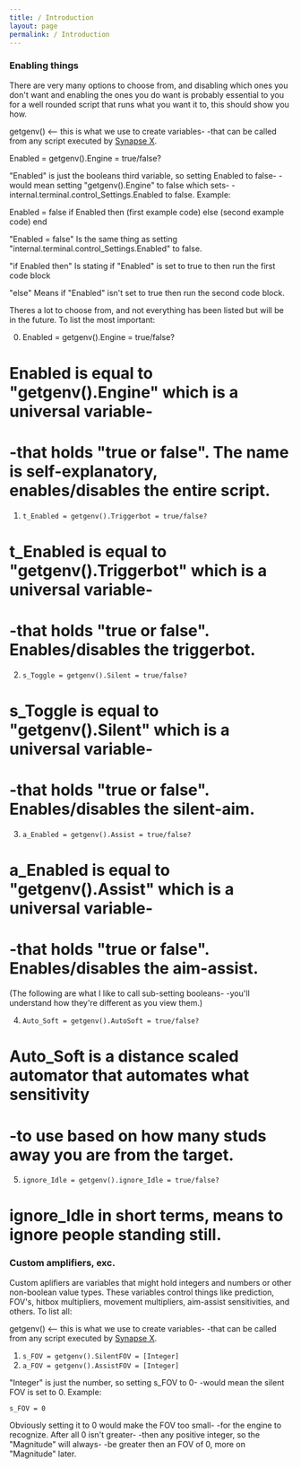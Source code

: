```yaml
---
title: / Introduction
layout: page
permalink: / Introduction
---
```


### Enabling things

There are very many options to choose from, and disabling which ones you don't want and enabling the ones you do want is probably essential to you for a well rounded script that runs what you want it to, this should show you how.

getgenv() <-- this is what we use to create variables- 
-that can be called from any script executed by [Synapse X](https://x.synapse.to/).

Enabled = getgenv().Engine = true/false?

"Enabled" is just the booleans third variable, so setting Enabled to false-
-would mean setting "getgenv().Engine" to false which sets-
-internal.terminal.control_Settings.Enabled to false. Example:

Enabled = false
if Enabled then
   (first example code)
else
   (second example code)
end

"Enabled = false" Is the same thing as setting 
"internal.terminal.control_Settings.Enabled" to false.

"if Enabled then" Is stating if "Enabled" 
is set to true to then run the first code block

"else" Means if "Enabled" isn't set to true 
then run the second code block.

Theres a lot to choose from, and not everything has been listed but will be in the future. To list the most important:


0. Enabled = getgenv().Engine = true/false?

# Enabled is equal to "getgenv().Engine" which is a universal variable-
# -that holds "true or false". The name is self-explanatory, enables/disables the entire script.

1. `t_Enabled = getgenv().Triggerbot = true/false?`

# t_Enabled is equal to "getgenv().Triggerbot" which is a universal variable-
# -that holds "true or false". Enables/disables the triggerbot.

2. `s_Toggle = getgenv().Silent = true/false?`

# s_Toggle is equal to "getgenv().Silent" which is a universal variable-
# -that holds "true or false". Enables/disables the silent-aim.

3. `a_Enabled = getgenv().Assist = true/false?`

# a_Enabled is equal to "getgenv().Assist" which is a universal variable-
# -that holds "true or false". Enables/disables the aim-assist.

(The following are what I like to call sub-setting booleans-
-you'll understand how they're different as you view them.)

4. `Auto_Soft = getgenv().AutoSoft = true/false?`

# Auto_Soft is a distance scaled automator that automates what sensitivity
# -to use based on how many studs away you are from the target.

5. `ignore_Idle = getgenv().ignore_Idle = true/false?`

# ignore_Idle in short terms, means to ignore people standing still.


### Custom amplifiers, exc.

Custom aplifiers are variables that might hold integers and numbers or other non-boolean value types. These variables control things like prediction, FOV's, hitbox multipliers, movement multipliers, aim-assist sensitivities, and others. To list all:

getgenv() <-- this is what we use to create variables- 
-that can be called from any script executed by [Synapse X](https://x.synapse.to/).

1. `s_FOV = getgenv().SilentFOV = [Integer]`
2. `a_FOV = getgenv().AssistFOV = [Integer]`

"Integer" is just the number, so setting s_FOV to 0-
-would mean the silent FOV is set to 0. Example:

`s_FOV = 0`

Obviously setting it to 0 would make the FOV too small-
-for the engine to recognize. After all 0 isn't greater-
-then any positive integer, so the "Magnitude" will always-
-be greater then an FOV of 0, more on "Magnitude" later.

